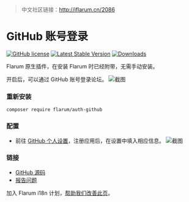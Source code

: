 > 中文社区链接：http://iflarum.cn/2086

# GitHub 账号登录

[![GitHub license](https://img.shields.io/github/license/flarum/auth-github?color=blue)](https://github.com/flarum/auth-github/blob/master/LICENSE) [![Latest Stable Version](https://img.shields.io/packagist/v/flarum/auth-github.svg)](https://packagist.org/packages/flarum/auth-github) [![Downloads](https://img.shields.io/packagist/dt/flarum/auth-github.svg)](https://packagist.org/packages/flarum/auth-github)

Flarum 原生插件，在安装 Flarum 时已经附带，无需手动安装。

开启后，可以通过 GitHub 账号登录论坛。
![截图](https://s1.ax1x.com/2020/08/11/aXiVtU.png)

### 重新安装

```
composer require flarum/auth-github
```

### 配置

- 前往 [GitHub 个人设置](https://github.com/settings/developers)，注册应用后，在设置中填入相应信息。
![截图](https://s1.ax1x.com/2020/08/11/aXPjk8.png)

### 链接
- [GitHub 源码](https://github.com/flarum/auth-github)
- [报告问题](https://github.com/flarum/auth-github/issues)

加入 Flarum i18n 计划，[帮助我们改善此页](https://github.com/Flarum-i18n/extension-release-posts-zh-cn/edit/master/flarum-auth-github.md)。
